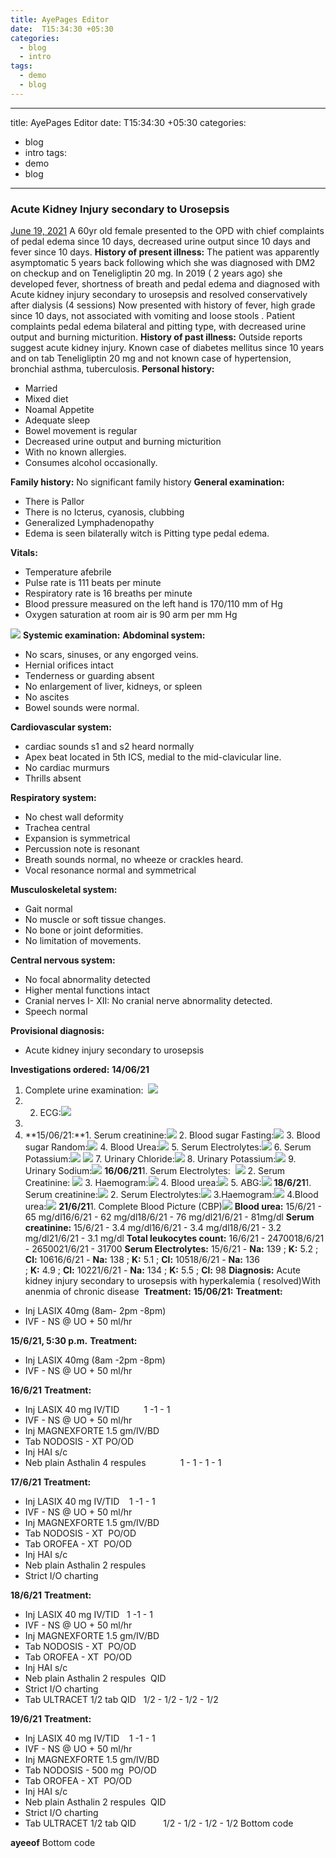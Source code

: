 ```yaml
---
title: AyePages Editor
date:  T15:34:30 +05:30
categories:
  - blog
  - intro
tags:
  - demo
  - blog
---
```

  ---
title: AyePages Editor
date:  T15:34:30 +05:30
categories:
  - blog
  - intro
tags:
  - demo
  - blog
---

### Acute Kidney Injury secondary to Urosepsis

[ June 19, 2021](https://casescape.blogspot.com/2021/06/acute-kidney-injury-secondary-to.html)
A 60yr old female presented to the OPD with chief complaints of pedal edema since 10 days, decreased urine output since 10 days and fever since 10 days.
**History of present illness:**
The patient was apparently asymptomatic 5 years back following which she was diagnosed with DM2 on checkup and on Teneligliptin 20 mg. In 2019 ( 2 years ago) she developed fever, shortness of breath and pedal edema and diagnosed with Acute kidney injury secondary to urosepsis and resolved conservatively after dialysis (4 sessions)
Now presented with history of fever, high grade since 10 days, not associated with vomiting and loose stools . Patient complaints pedal edema bilateral and pitting type, with decreased urine output and burning micturition.
**History of past illness:**
Outside reports suggest acute kidney injury. Known case of diabetes mellitus since 10 years and on tab Teneligliptin 20 mg and not known case of hypertension, bronchial asthma, tuberculosis.
**Personal history:**

* Married
* Mixed diet
* Noamal Appetite
* Adequate sleep
* Bowel movement is regular
* Decreased urine output and burning micturition
* With no known allergies.
* Consumes alcohol occasionally.

**Family history:**
No significant family history
**General examination:**

* There is Pallor
* There is no Icterus, cyanosis, clubbing
* Generalized Lymphadenopathy
* Edema is seen bilaterally witch is Pitting type pedal edema.

**Vitals:**

* Temperature afebrile
* Pulse rate is 111 beats per minute
* Respiratory rate is 16 breaths per minute
* Blood pressure measured on the left hand is 170/110 mm of Hg
* Oxygen saturation at room air is 90 arm per mm Hg

[![](https://1.bp.blogspot.com/-aS0AZT-3z_s/YM3tXOmtRgI/AAAAAAAAJVQ/_J9CbpiawFE-tlsGxxvlDUft7GvY_zGzwCLcBGAsYHQ/s320/IMG-20210619-WA0030.jpg)](https://1.bp.blogspot.com/-aS0AZT-3z_s/YM3tXOmtRgI/AAAAAAAAJVQ/_J9CbpiawFE-tlsGxxvlDUft7GvY_zGzwCLcBGAsYHQ/s1000/IMG-20210619-WA0030.jpg)
**Systemic examination:**
**Abdominal system:**

* No scars, sinuses, or any engorged veins.
* Hernial orifices intact
* Tenderness or guarding absent
* No enlargement of liver, kidneys, or spleen
* No ascites
* Bowel sounds were normal.

**Cardiovascular system:**

* cardiac sounds s1 and s2 heard normally
* Apex beat located in 5th ICS, medial to the mid-clavicular line.
* No cardiac murmurs
* Thrills absent

**Respiratory system:**

* No chest wall deformity
* Trachea central
* Expansion is symmetrical
* Percussion note is resonant
* Breath sounds normal, no wheeze or crackles heard.
* Vocal resonance normal and symmetrical

**Musculoskeletal system:**

* Gait normal
* No muscle or soft tissue changes.
* No bone or joint deformities.
* No limitation of movements.

**Central nervous system:**

* No focal abnormality detected
* Higher mental functions intact
* Cranial nerves I- XII: No cranial nerve abnormality detected.
* Speech normal

**Provisional diagnosis:**

* Acute kidney injury secondary to urosepsis

**Investigations ordered:**
**14/06/21**

1. Complete urine examination:
     [![](https://1.bp.blogspot.com/-43wjlbWa-gc/YM4EiO4fSlI/AAAAAAAAJVY/IR48U1lUu9449K2tj-1pO4MvTzAcj4BYACLcBGAsYHQ/s320/Complete%2BUrine%2BE%2B-%2B14.jpg)](https://1.bp.blogspot.com/-43wjlbWa-gc/YM4EiO4fSlI/AAAAAAAAJVY/IR48U1lUu9449K2tj-1pO4MvTzAcj4BYACLcBGAsYHQ/s779/Complete%2BUrine%2BE%2B-%2B14.jpg) 
2. 2. ECG:[![](https://1.bp.blogspot.com/-RwLbqUbC8CQ/YM4InJnd_EI/AAAAAAAAJXI/PzviHCGkfsYEuqElfzzQob4A91SuyQo8ACLcBGAsYHQ/s320/IMG-20210619-WA0022.jpg)](https://1.bp.blogspot.com/-RwLbqUbC8CQ/YM4InJnd_EI/AAAAAAAAJXI/PzviHCGkfsYEuqElfzzQob4A91SuyQo8ACLcBGAsYHQ/s1197/IMG-20210619-WA0022.jpg) 
3. 
4. \*\*15/06/21:\*\*1. Serum creatinine:[![](https://1.bp.blogspot.com/-FXA5peuCZYA/YM4E418N1YI/AAAAAAAAJVg/92un2vylBXMwkNW6krN-Ho2JmuCcohd3ACLcBGAsYHQ/s320/Serum%2Bcretainine%2B-%2B15.jpg)](https://1.bp.blogspot.com/-FXA5peuCZYA/YM4E418N1YI/AAAAAAAAJVg/92un2vylBXMwkNW6krN-Ho2JmuCcohd3ACLcBGAsYHQ/s783/Serum%2Bcretainine%2B-%2B15.jpg) 2. Blood sugar Fasting:[![](https://1.bp.blogspot.com/-T2yCZ1wbS3c/YM4FBu92eRI/AAAAAAAAJVk/uhaowFLPYJ4UxQdtlm5ChHSU4-jYqJ3bgCLcBGAsYHQ/s320/Blood%2Bsugar%2B-%2Bfasting%2B-%2B15.jpg)](https://1.bp.blogspot.com/-T2yCZ1wbS3c/YM4FBu92eRI/AAAAAAAAJVk/uhaowFLPYJ4UxQdtlm5ChHSU4-jYqJ3bgCLcBGAsYHQ/s786/Blood%2Bsugar%2B-%2Bfasting%2B-%2B15.jpg) 3. Blood sugar Random:[![](https://1.bp.blogspot.com/-Zu8bExs7pVI/YM4FBgdY34I/AAAAAAAAJVo/h0_Ipg8pIYkIPytmPPz8dVJwvHqsBj4wgCLcBGAsYHQ/s320/Blood%2Bsugar%2B-%2Brandom%2B-%2B15.jpg)](https://1.bp.blogspot.com/-Zu8bExs7pVI/YM4FBgdY34I/AAAAAAAAJVo/h0_Ipg8pIYkIPytmPPz8dVJwvHqsBj4wgCLcBGAsYHQ/s957/Blood%2Bsugar%2B-%2Brandom%2B-%2B15.jpg) 4. Blood Urea:[![](https://1.bp.blogspot.com/--2wXz6jodxI/YM4FBg417iI/AAAAAAAAJVs/7qKAxZwmWcQyogD9XkZT7CfLkO8kmg6cgCLcBGAsYHQ/s320/Blood%2Burea%2B-%2B15.jpg)](https://1.bp.blogspot.com/--2wXz6jodxI/YM4FBg417iI/AAAAAAAAJVs/7qKAxZwmWcQyogD9XkZT7CfLkO8kmg6cgCLcBGAsYHQ/s823/Blood%2Burea%2B-%2B15.jpg) 5. Serum Electrolytes:[![](https://1.bp.blogspot.com/-Wvp_G7NLoWk/YM4FCKlp1_I/AAAAAAAAJVw/hQbvcvTfl-gzsxTgMR1z_vR-6lgJrwr1wCLcBGAsYHQ/s320/Serum%2Belectrolytes%2B-%2B15.jpg)](https://1.bp.blogspot.com/-Wvp_G7NLoWk/YM4FCKlp1_I/AAAAAAAAJVw/hQbvcvTfl-gzsxTgMR1z_vR-6lgJrwr1wCLcBGAsYHQ/s957/Serum%2Belectrolytes%2B-%2B15.jpg) 6. Serum Potassium:[![](https://1.bp.blogspot.com/-ByoSht2I3nw/YM4F9c9uEFI/AAAAAAAAJWc/ER4p8hRL_R8YuMkzSRKutLeBGE_ERo6owCLcBGAsYHQ/s320/Serum%2BK%2B-%2B15.jpg)](https://1.bp.blogspot.com/-ByoSht2I3nw/YM4F9c9uEFI/AAAAAAAAJWc/ER4p8hRL_R8YuMkzSRKutLeBGE_ERo6owCLcBGAsYHQ/s802/Serum%2BK%2B-%2B15.jpg) [![](https://1.bp.blogspot.com/-KAIOu7H8nHQ/YM4F9YXw4VI/AAAAAAAAJWY/N5s574fMKi8QG-vt0l8p3qgjRTLf-J6hQCLcBGAsYHQ/s320/Serum%2BK%2B-%2B15%2B%25282%2529.jpg)](https://1.bp.blogspot.com/-KAIOu7H8nHQ/YM4F9YXw4VI/AAAAAAAAJWY/N5s574fMKi8QG-vt0l8p3qgjRTLf-J6hQCLcBGAsYHQ/s789/Serum%2BK%2B-%2B15%2B%25282%2529.jpg) 7. Urinary Chloride:[![](https://1.bp.blogspot.com/-FwW5j9OAN8Y/YM4HHJ16ZgI/AAAAAAAAJWw/EIQgUV0LXAoMcDRUQIwQoQAfDkdAXX5cwCLcBGAsYHQ/s320/Urinary%2Bchloride%2B-%2B15.jpg)](https://1.bp.blogspot.com/-FwW5j9OAN8Y/YM4HHJ16ZgI/AAAAAAAAJWw/EIQgUV0LXAoMcDRUQIwQoQAfDkdAXX5cwCLcBGAsYHQ/s888/Urinary%2Bchloride%2B-%2B15.jpg) 8. Urinary Potassium:[![](https://1.bp.blogspot.com/-_6EuqdmcjWY/YM4HHGWXgZI/AAAAAAAAJW0/bZ9vuQlR5RQWmL4AHBbWfCUwjng5_6nHwCLcBGAsYHQ/s320/Urinary%2BK%2B-%2B15.jpg)](https://1.bp.blogspot.com/-_6EuqdmcjWY/YM4HHGWXgZI/AAAAAAAAJW0/bZ9vuQlR5RQWmL4AHBbWfCUwjng5_6nHwCLcBGAsYHQ/s847/Urinary%2BK%2B-%2B15.jpg) 9. Urinary Sodium:[![](https://1.bp.blogspot.com/-l-Gj3AXptSU/YM4HHP4CdII/AAAAAAAAJW4/g0xUE7FiBJssgpPAXpFYrxxUIaDE5xYtwCLcBGAsYHQ/s320/Urinary%2BNa-%2B15.jpg)](https://1.bp.blogspot.com/-l-Gj3AXptSU/YM4HHP4CdII/AAAAAAAAJW4/g0xUE7FiBJssgpPAXpFYrxxUIaDE5xYtwCLcBGAsYHQ/s802/Urinary%2BNa-%2B15.jpg) **16/06/21**1. Serum Electrolytes:  [![](https://1.bp.blogspot.com/-zVw14u8IuVc/YM4FvRsL6BI/AAAAAAAAJWQ/Qd0FyUZ86OwBzz6rKVLMxCkN8tZ9vyH3gCLcBGAsYHQ/s320/Serum%2Belectrolytes%2B-%2B16.jpg)](https://1.bp.blogspot.com/-zVw14u8IuVc/YM4FvRsL6BI/AAAAAAAAJWQ/Qd0FyUZ86OwBzz6rKVLMxCkN8tZ9vyH3gCLcBGAsYHQ/s794/Serum%2Belectrolytes%2B-%2B16.jpg) 2. Serum Creatinine: [![](https://1.bp.blogspot.com/-ErLWIKL5bkI/YM4FviXZGAI/AAAAAAAAJWU/b4hQz_Nl260IAmRIiYvQMKT1uJR7iapvQCLcBGAsYHQ/s320/Serum%2Bcreatinine%2B-%2B16.jpg)](https://1.bp.blogspot.com/-ErLWIKL5bkI/YM4FviXZGAI/AAAAAAAAJWU/b4hQz_Nl260IAmRIiYvQMKT1uJR7iapvQCLcBGAsYHQ/s870/Serum%2Bcreatinine%2B-%2B16.jpg) 3. Haemogram:[![](https://1.bp.blogspot.com/-8pAU4EB-qsQ/YM4Fu5ThsJI/AAAAAAAAJWI/sjShP5yVTAUz75aQOl9h58qS4aLVaTasgCLcBGAsYHQ/s320/Haemogram%2B-%2B16.jpg)](https://1.bp.blogspot.com/-8pAU4EB-qsQ/YM4Fu5ThsJI/AAAAAAAAJWI/sjShP5yVTAUz75aQOl9h58qS4aLVaTasgCLcBGAsYHQ/s811/Haemogram%2B-%2B16.jpg) 4. Blood urea:[![](https://1.bp.blogspot.com/-Se4zc_2Wieo/YM4Fu86leaI/AAAAAAAAJWE/8opa0WXRqY0i7YmTtnE1Th1j8G8EtKtFACLcBGAsYHQ/s320/Blood%2Burea%2B-%2B16.jpg)](https://1.bp.blogspot.com/-Se4zc_2Wieo/YM4Fu86leaI/AAAAAAAAJWE/8opa0WXRqY0i7YmTtnE1Th1j8G8EtKtFACLcBGAsYHQ/s1219/Blood%2Burea%2B-%2B16.jpg) 5. ABG:[![](https://1.bp.blogspot.com/-a8I3cZ_IZEk/YM4Fu1Eu8OI/AAAAAAAAJWM/ApiWqWHTldkDK9YdloYs1wMsixZCGitHwCLcBGAsYHQ/s320/ABG%2B-%2B16.jpg)](https://1.bp.blogspot.com/-a8I3cZ_IZEk/YM4Fu1Eu8OI/AAAAAAAAJWM/ApiWqWHTldkDK9YdloYs1wMsixZCGitHwCLcBGAsYHQ/s957/ABG%2B-%2B16.jpg) **18/6/21**1. Serum creatinine:[![](https://1.bp.blogspot.com/-SEdSCrR_yrI/YM61v8-xaxI/AAAAAAAAJaI/NnB32UJ0TZ8JMuHJ_y6Cm2UmK7Sx1En3ACPcBGAsYHg/s320/IMG-20210620-WA0007__01.jpg)](https://1.bp.blogspot.com/-SEdSCrR_yrI/YM61v8-xaxI/AAAAAAAAJaI/NnB32UJ0TZ8JMuHJ_y6Cm2UmK7Sx1En3ACPcBGAsYHg/s720/IMG-20210620-WA0007__01.jpg) 2. Serum Electrolytes:[![](https://1.bp.blogspot.com/-w7e0fpFD-vQ/YM62PCwGNwI/AAAAAAAAJac/sC1E6DbmKDUKsELWxMwBTJm_MovJkvimQCPcBGAsYHg/s320/IMG-20210620-WA0006__01.jpg)](https://1.bp.blogspot.com/-w7e0fpFD-vQ/YM62PCwGNwI/AAAAAAAAJac/sC1E6DbmKDUKsELWxMwBTJm_MovJkvimQCPcBGAsYHg/s720/IMG-20210620-WA0006__01.jpg) 3.Haemogram:[![](https://1.bp.blogspot.com/-JM3GLKfgdlE/YM62adW_HKI/AAAAAAAAJag/OiJXbrqj4HM2BFBYH99wJRZsszR1AGhNgCPcBGAsYHg/s320/IMG-20210620-WA0005__01__01.jpg)](https://1.bp.blogspot.com/-JM3GLKfgdlE/YM62adW_HKI/AAAAAAAAJag/OiJXbrqj4HM2BFBYH99wJRZsszR1AGhNgCPcBGAsYHg/s660/IMG-20210620-WA0005__01__01.jpg) 4.Blood urea:[![](https://1.bp.blogspot.com/-K7t121eB2rg/YM62q4JIxAI/AAAAAAAAJao/_pOeFKyPRWUk62CZ10U7_BHSyQhwpHpkgCPcBGAsYHg/s320/IMG-20210620-WA0008__02.jpg)](https://1.bp.blogspot.com/-K7t121eB2rg/YM62q4JIxAI/AAAAAAAAJao/_pOeFKyPRWUk62CZ10U7_BHSyQhwpHpkgCPcBGAsYHg/s720/IMG-20210620-WA0008__02.jpg) **21/6/21**1. Complete Blood Picture (CBP)[![](https://1.bp.blogspot.com/-584xEnIAD6E/YNAJpXUa1vI/AAAAAAAAJbU/_wuS3MOgyC4T7bmQDCB6GJbpzlNZwC7sQCPcBGAsYHg/s320/IMG-20210621-WA0001%257E3.jpg)](https://1.bp.blogspot.com/-584xEnIAD6E/YNAJpXUa1vI/AAAAAAAAJbU/_wuS3MOgyC4T7bmQDCB6GJbpzlNZwC7sQCPcBGAsYHg/s675/IMG-20210621-WA0001%257E3.jpg) **Blood urea:** 15/6/21 - 65 mg/dl16/6/21 - 62 mg/dl18/6/21 - 76 mg/dl21/6/21 - 81mg/dl **Serum creatinine:** 15/6/21 - 3.4 mg/dl16/6/21 - 3.4 mg/dl18/6/21 - 3.2 mg/dl21/6/21 - 3.1 mg/dl **Total leukocytes count:** 16/6/21 - 2470018/6/21 - 2650021/6/21 - 31700 **Serum Electrolytes:** 15/6/21 - **Na:** 139 ; **K:** 5.2 ; **Cl:** 10616/6/21 - **Na:** 138 ; **K:** 5.1 ; **Cl:** 10518/6/21 - **Na:** 136 ; **K:** 4.9 ; **Cl:** 10221/6/21 - **Na:** 134 ; **K:** 5.5 ; **Cl:** 98 **Diagnosis:** Acute kidney injury secondary to urosepsis with hyperkalemia ( resolved)With anenmia of chronic disease  **Treatment:** **15/06/21:** **Treatment:**

* Inj LASIX 40mg (8am- 2pm -8pm)
* IVF - NS @ UO + 50 ml/hr

**15/6/21, 5:30 p.m.** **Treatment:**

* Inj LASIX 40mg (8am -2pm -8pm)
* IVF - NS @ UO + 50 ml/hr

**16/6/21** **Treatment:**

* Inj LASIX 40 mg IV/TID          1 -1 - 1
* IVF - NS @ UO + 50 ml/hr
* Inj MAGNEXFORTE 1.5 gm/IV/BD
* Tab NODOSIS - XT PO/OD
* Inj HAI s/c
* Neb plain Asthalin 4 respules              1 - 1 - 1 - 1

**17/6/21** **Treatment:**

* Inj LASIX 40 mg IV/TID    1 -1 - 1
* IVF - NS @ UO + 50 ml/hr
* Inj MAGNEXFORTE 1.5 gm/IV/BD
* Tab NODOSIS - XT  PO/OD
* Tab OROFEA - XT  PO/OD
* Inj HAI s/c
* Neb plain Asthalin 2 respules
* Strict I/O charting

**18/6/21** **Treatment:**

* Inj LASIX 40 mg IV/TID   1 -1 - 1
* IVF - NS @ UO + 50 ml/hr
* Inj MAGNEXFORTE 1.5 gm/IV/BD
* Tab NODOSIS - XT  PO/OD
* Tab OROFEA - XT  PO/OD
* Inj HAI s/c
* Neb plain Asthalin 2 respules  QID
* Strict I/O charting
* Tab ULTRACET 1/2 tab QID   1/2 - 1/2 - 1/2 - 1/2

**19/6/21**
**Treatment:**

* Inj LASIX 40 mg IV/TID    1 -1 - 1
* IVF - NS @ UO + 50 ml/hr
* Inj MAGNEXFORTE 1.5 gm/IV/BD
* Tab NODOSIS - 500 mg  PO/OD
* Tab OROFEA - XT  PO/OD
* Inj HAI s/c
* Neb plain Asthalin 2 respules  QID
* Strict I/O charting
* Tab ULTRACET 1/2 tab QID           1/2 - 1/2 - 1/2 - 1/2
    Bottom code

**ayeeof**
  Bottom code